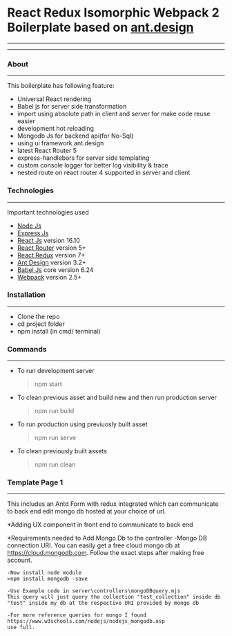 # React Redux Isomorphic Webpack 2 Boilerplate based on [ant.design](https://ant.design)
----------
----------

### About
----------
This boilerplate has following feature:

 * Universal React rendering
 * Babel js for server side transformation
 * import using absolute path in client and server for make code reuse easier
 * development hot reloading
 * Mongodb Js for backend api(for No-Sql)
 * using ui framework ant.design
 * latest React Router 5
 * express-handlebars for server side templating
 * custom console logger for better log visibility & trace
 * nested route on react router 4 supported in server and client

### Technologies
----------
Important technologies used
* [Node Js](https://nodejs.org/en/)
* [Express Js](https://expressjs.com/)
* [React Js](https://github.com/reactjs) version 16.10
* [React Router](https://github.com/ReactTraining/react-router) version 5+
* [React Redux](https://github.com/reactjs/react-redux) version 7+
* [Ant Design](https://ant.design) version 3.2+
* [Babel Js](https://babeljs.io/) core version 6.24
* [Webpack](https://webpack.js.org/) version 2.5+

### Installation
----------
* Clone the repo
* cd project folder
* npm install (in cmd/ terminal)

### Commands
----------
* To run development server 
	>npm start
* To clean previous asset and build new and then run production server
 	>npm run build
* To run production using previuosly built asset
 	>npm run serve
* To clean previously built assets
 	>npm run clean

### Template Page 1
----------
This includes an Antd Form with redux integrated which can communicate to back end edit mongo db hosted at your choice of url.


*Adding UX component in front end to communicate to back end



*Requirements needed to Add Mongo Db to the controller
	-Mongo DB connection URI. You can easily get a free cloud mongo db at https://cloud.mongodb.com. Follow the exact steps after making free account.
	
	-Now install node module
	>npm install mongodb -save

	-Use Example code in server\controllers\mongoDBquery.mjs
	This query will just query the collection "test_collection" inside db "test" inside my db at the respective URI provided by mongo db

	-For more reference queries for mongo I found https://www.w3schools.com/nodejs/nodejs_mongodb.asp
	use full.
